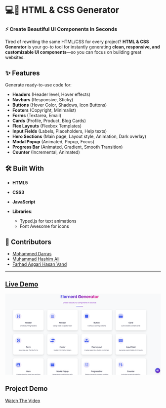# 💻🎨 HTML & CSS Generator

### ⚡ Create Beautiful UI Components in Seconds

Tired of rewriting the same HTML/CSS for every project? **HTML & CSS Generator** is your go-to tool for instantly generating **clean, responsive, and customizable UI components**—so you can focus on building great websites.

## ✨ Features

Generate ready-to-use code for:

- **Headers** (Header level, Hover effects)
- **Navbars** (Responsive, Sticky)
- **Buttons** (Hover Color, Shadows, Icon Buttons)
- **Footers** (Copyright, Minimalist)
- **Forms** (Textarea, Email)
- **Cards** (Profile, Product, Blog Cards)
- **Flex Layouts** (Flexbox Templates)
- **Input Fields** (Labels, Placeholders, Help texts)
- **Hero Sections** (Main page, Layout style, Animation, Dark overlay)
- **Modal Popup** (Animated, Popup, Focus)
- **Progress Bar** (Animated, Gradient, Smooth Transition)
- **Counter** (Incremental, Animated)

## 🛠️ Built With

- **HTML5**
- **CSS3**
- **JavaScript**
- **Libraries**:

  - Typed.js for text animations
  - Font Awesome for icons

## 👥 Contributors

- [Mohammed Darras](https://github.com/darrasHumber)
- [Muhammad Hashim Ali](https://github.com/Hashim271)
- [Farhad Asgari Hasan Vand](https://github.com/f-vand)

---

## [Live Demo](https://darrashumber.github.io/html-css-generator/)

![HTML/CSS Screenshot](./image.png)

## Project Demo

[Watch The Video](https://www.youtube.com/watch?v=NiJWkriADjQ)
